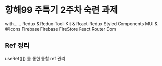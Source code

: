 # 항해99 주특기 2주차 숙련 과제

with......
Redux & Redux-Tool-Kit & React-Redux
Styled Components
MUI & @Icons
Firebase
Firebase FireStore
React Router Dom

## Ref 정리

useRef([]) 를 통한 통합 ref 관리

